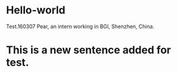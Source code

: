 # Hello-world
Test.160307
Pear, an intern working in BGI, Shenzhen, China.
# This is a new sentence added for test.
